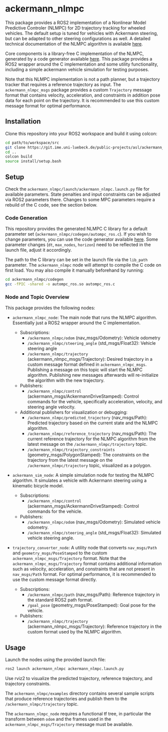 # ackermann_nlmpc

This package provides a ROS2 implementation of a Nonlinear Model Predictive Controler (NLMPC) for 2D trajectory tracking for wheeled vehicles.
The default setup is tuned for vehicles with Ackermann steering, but can be adapted to other steering configurations as well.
A detailed technical documentation of the NLMPC algorithm is available [here](https://git.ime.uni-luebeck.de/public-projects/asl/autompc/-/blob/main/autompc.pdf).

Core components is a library-free C implementation of the NLMPC, generated by a code generator available [here](https://git.ime.uni-luebeck.de/public-projects/asl/autompc).
This package provides a ROS2 wrapper around the C implementation and some utility functionality, including a simple ackermann vehicle simulation for testing purposes.

Note that this NLMPC implementation is not a path planner, but a trajectory tracker that requires a reference trajectory as input. The `ackermann_nlmpc_msgs` package provides a custom `Trajectory` message format that contains velocity, acceleration, and constraints in addition pose data for each point on the trajectory. It is recommended to use this custom message format for optimal performance.

## Installation

Clone this repository into your ROS2 workspace and build it using colcon:

```bash
cd path/to/workspace/src
git clone https://git.ime.uni-luebeck.de/public-projects/asl/ackermann_nlmpc.git
cd ..
colcon build
source install/setup.bash
```

## Setup

Check the `ackermann_nlmpc/launch/ackermann_nlmpc.launch.py` file for available parameters.
State penalties and input constraints can be adjusted via ROS2 parameters there.
Changes to some MPC parameters require a rebuild of the C code, see the section below.

### Code Generation

This repository provides the generated NLMPC C library for a default parameter set (`ackermann_nlmpc/codegen/autompc_ros.c`).
If you wish to change parameters, you can use the code generator available [here](https://git.ime.uni-luebeck.de/public-projects/asl/autompc).
Some parameter changes (`dt`, `max_nodes`, `horizon`) need to be reflected in the launch file, adjust it accordingly.

The path to the C library can be set in the launch file via the `lib_path` parameter.
The `ackermann_nlmpc` node will attempt to compile the C code on first load. You may also compile it manually beforehand by running:

```bash
cd ackermann_nlmpc/codegen
gcc -fPIC -shared -o autompc_ros.so autompc_ros.c
```

### Node and Topic Overview

This package provides the following nodes:
- `ackermann_nlmpc_node`: The main node that runs the NLMPC algorithm. Essentially just a ROS2 wrapper around the C implementation.
    - Subscriptions:
        - `/ackermann_nlmpc/odom` (nav_msgs/Odometry): Vehicle odometry
        - `/ackermann_nlmpc/steering_angle` (std_msgs/Float32): Vehicle steering angle
        - `/ackermann_nlmpc/trajectory` (ackermann_nlmpc_msgs/Trajectory): Desired trajectory in a custom message format defined in `ackermann_nlmpc_msgs`. Publishing a message on this topic will start the NLMPC algorithm. Publishing new messages afterwards will re-initialize the algorithm with the new trajectory.   
    - Publishers:
        - `/ackermann_nlmpc/control` (ackermann_msgs/AckermannDriveStamped): Control commands for the vehicle, specifically acceleration, velocity, and steering angle velocity.
    - Additional publishers for visualization or debugging:
        - `/ackermann_nlmpc/predicted_trajectory` (nav_msgs/Path): Predicted trajectory based on the current state and the NLMPC algorithm.
        - `/ackermann_nlmpc/reference_trajectory` (nav_msgs/Path): The current reference trajectory for the NLMPC algorithm from the latest message on the `/ackermann_nlmpc/trajectory` topic.
        - `/ackermann_nlmpc/trajectory_constraints` (geometry_msgs/PolygonStamped): The constraints on the trajectory from the latest message on the `/ackermann_nlmpc/trajectory` topic, visualized as a polygon.  
  
- `ackermann_sim_node`: A simple simulation node for testing the NLMPC algorithm. It simulates a vehicle with Ackermann steering using a kinematic bicycle model.
    - Subscriptions:
        - `/ackermann_nlmpc/control` (ackermann_msgs/AckermannDriveStamped): Control commands for the vehicle.
    - Publishers:
        - `/ackermann_nlmpc/odom` (nav_msgs/Odometry): Simulated vehicle odometry.
        - `/ackermann_nlmpc/steering_angle` (std_msgs/Float32): Simulated vehicle steering angle.  
  
- `trajectory_converter_node`: A utility node that converts `nav_msgs/Path` and `geometry_msgs/PoseStamped` to the custom `ackermann_nlmpc_msgs/Trajectory` format. Note that the `ackermann_nlmpc_msgs/Trajectory` format contains additional information such as velocity, acceleration, and constraints that are not present in `nav_msgs/Path` format. For optimal performance, it is recommended to use the custom message format directly.
    - Subscriptions:
        - `/ackermann_nlmpc/path` (nav_msgs/Path): Reference trajectory in the standard ROS2 path format.
        - `/goal_pose` (geometry_msgs/PoseStamped): Goal pose for the vehicle.
    - Publishers:
        - `/ackermann_nlmpc/trajectory` (ackermann_nlmpc_msgs/Trajectory): Reference trajectory in the custom format used by the NLMPC algorithm.

## Usage

Launch the nodes using the provided launch file:

```bash
ros2 launch ackermann_nlmpc ackermann_nlmpc.launch.py
```
Use rviz2 to visualize the predicted trajectory, reference trajectory, and trajectory constraints.

The `ackermann_nlmpc/examples` directory contains several sample scripts that produce reference trajectories and publish them to the `/ackermann_nlmpc/trajectory` topic. 

The `ackermann_nlmpc_node` requires a functional tf tree, in particular the transform between `odom` and the frames used in the `ackermann_nlmpc_msgs/Trajectory` message must be available.